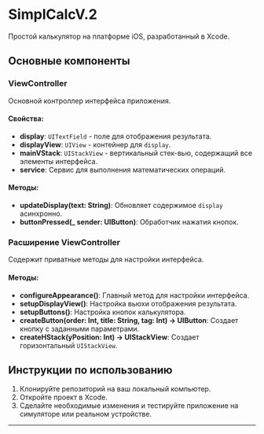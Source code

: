 # SimplCalcV.2

Простой калькулятор на платформе iOS, разработанный в Xcode.

## Основные компоненты

### ViewController

Основной контроллер интерфейса приложения.

#### Свойства:

- **display**: `UITextField` - поле для отображения результата.
- **displayView**: `UIView` - контейнер для `display`.
- **mainVStack**: `UIStackView` - вертикальный стек-вью, содержащий все элементы интерфейса.
- **service**: Сервис для выполнения математических операций. 

#### Методы:

- **updateDisplay(text: String)**: Обновляет содержимое `display` асинхронно.
- **buttonPressed(_ sender: UIButton)**: Обработчик нажатия кнопок.

### Расширение ViewController

Содержит приватные методы для настройки интерфейса.

#### Методы:

- **configureAppearance()**: Главный метод для настройки интерфейса.
- **setupDisplayView()**: Настройка вьюхи отображения результата.
- **setupButtons()**: Настройка кнопок калькулятора.
- **createButton(order: Int, title: String, tag: Int) -> UIButton**: Создает кнопку с заданными параметрами.
- **createHStack(yPosition: Int) -> UIStackView**: Создает горизонтальный `UIStackView`.

## Инструкции по использованию

1. Клонируйте репозиторий на ваш локальный компьютер.
2. Откройте проект в Xcode.
3. Сделайте необходимые изменения и тестируйте приложение на симуляторе или реальном устройстве.

---


